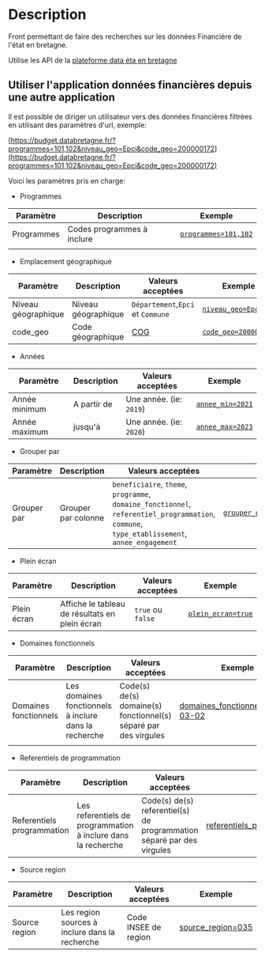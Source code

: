 # Description

Front permettant de faire des recherches sur les données Financière de l'état en bretagne.  

Utilise les API de la [plateforme data éta en bretagne](https://github.com/SIB-rennes/DataEtatBretagne-back/blob/main/README.md)

## Utiliser l'application données financières depuis une autre application

Il est possible de diriger un utilisateur vers des données financières filtrèes en utilisant des paramètres d'url, exemple:

[https://budget.databretagne.fr/?programmes=101,102&niveau_geo=Epci&code_geo=200000172](https://budget.databretagne.fr/?programmes=101,102&niveau_geo=Epci&code_geo=200000172)

Voici les paramètres pris en charge:

- Programmes

| Paramètre  | Description                | Exemple                                                                    |
| ---------- | -------------------------- | -------------------------------------------------------------------------- |
| Programmes | Codes programmes à inclure | [`programmes=101,102`](https://budget.databretagne.fr/?programmes=101,102) |
|            |                            |                                                                            |

- Emplacement géographique

| Paramètre           | Description         | Valeurs acceptées                                                       | Exemple                                                                                    |
| ------------------- | ------------------- | ----------------------------------------------------------------------- | ------------------------------------------------------------------------------------------ |
| Niveau géographique | Niveau géographique | `Département`,`Epci` et `Commune`                                       | [`niveau_geo=Epci`](https://budget.databretagne.fr/?niveau_geo=Epci&code_geo=200000172)    |
| code_geo            | Code géographique   | [COG](https://www.insee.fr/fr/recherche/recherche-geographique?debut=0) | [`code_geo=200000172`](https://budget.databretagne.fr/?niveau_geo=Epci&code_geo=200000172) |

- Années

| Paramètre     | Description | Valeurs acceptées       | Exemple                                                                           |
| ------------- | ----------- | ----------------------- | --------------------------------------------------------------------------------- |
| Année minimum | A partir de | Une année. (ie: `2019`) | [`annee_min=2021`](https://budget.databretagne.fr/?annee_min=2019&annee_max=2020) |
| Année maximum | jusqu'à     | Une année. (ie: `2020`) | [`annee_max=2023`](https://budget.databretagne.fr/?annee_min=2019&annee_max=2020) |

- Grouper par

| Paramètre   | Description         | Valeurs acceptées                                                                                                                             | Exemple                                                                                                                                             |
| ----------- | ------------------- | --------------------------------------------------------------------------------------------------------------------------------------------- | --------------------------------------------------------------------------------------------------------------------------------------------------- |
| Grouper par | Grouper par colonne | `beneficiaire`, `theme`, `programme`, `domaine_fonctionnel`, `referentiel_programmation`, `commune`, `type_etablissement`, `annee_engagement` | [`grouper_par=beneficiaire,theme`](https://budget.databretagne.fr/?programmes=101,102&annee_min=2019&annee_max=2019&grouper_par=beneficiaire,theme) |

- Plein écran

| Paramètre   | Description                                    | Valeurs acceptées | Exemple                                                                               |
| ----------- | ---------------------------------------------- | ----------------- | ------------------------------------------------------------------------------------- |
| Plein écran | Affiche le tableau de résultats en plein écran | `true` ou `false` | [`plein_ecran=true`](https://budget.databretagne.fr/?programmes=107&plein_ecran=true) |


- Domaines fonctionnels

| Paramètre             | Description                                           | Valeurs acceptées                                               | Exemple                                                                                                                            |
| --------------------- | ----------------------------------------------------- | --------------------------------------------------------------- | ---------------------------------------------------------------------------------------------------------------------------------- |
| Domaines fonctionnels | Les domaines fonctionnels à inclure dans la recherche | Code(s) de(s) domaine(s) fonctionnel(s) séparé par des virgules | [domaines_fonctionnels=0103-03-02](https://budget.databretagne.fr/?domaines_fonctionnels=0103-03-02&annee_min=2019&annee_max=2019) |
|                       |

- Referentiels de programmation

| Paramètre                  | Description                                                   | Valeurs acceptées                                                     | Exemple                                                                                                                                                                    |
| -------------------------- | ------------------------------------------------------------- | --------------------------------------------------------------------- | -------------------------------------------------------------------------------------------------------------------------------------------------------------------------- |
| Referentiels programmation | Les referentiels de programmation à inclure dans la recherche | Code(s) de(s) referentiel(s) de programmation séparé par des virgules | [referentiels_programmation=0119010101A9,010101040101](https://budget.databretagne.fr/?referentiels_programmation=0119010101A9,010101040101&annee_min=2019&annee_max=2019) |

- Source region

| Paramètre     | Description                                    | Valeurs acceptées    | Exemple                                                                                                             |
| ------------- | ---------------------------------------------- | -------------------- | ------------------------------------------------------------------------------------------------------------------- |
| Source region | Les region sources à inclure dans la recherche | Code INSEE de region | [source_region=035](https://budget.databretagne.fr/?source_region=035&annee_min=2021&annee_max=2022&programmes=107) |